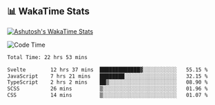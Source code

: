 
 
 <!--START_SECTION:waka-->

## 📊 WakaTime Stats

[![Ashutosh's WakaTime Stats](https://github-readme-stats.vercel.app/api/wakatime?username=Abhishek9503&layout=compact&theme=dark)](https://wakatime.com/@Abhishek9503)


![Code Time](https://wakatime.com/badge/user/Abhishek9503.svg)





```txt
Total Time: 22 hrs 53 mins

Svelte        12 hrs 37 mins  █████████████▓░░░░░░░░░░░   55.15 %
JavaScript    7 hrs 21 mins   ████████░░░░░░░░░░░░░░░░░   32.15 %
TypeScript    2 hrs 2 mins    ██▒░░░░░░░░░░░░░░░░░░░░░░   08.90 %
SCSS          26 mins         ▒░░░░░░░░░░░░░░░░░░░░░░░░   01.96 %
CSS           14 mins         ▒░░░░░░░░░░░░░░░░░░░░░░░░   01.07 %
```

<!--END_SECTION:waka-->
